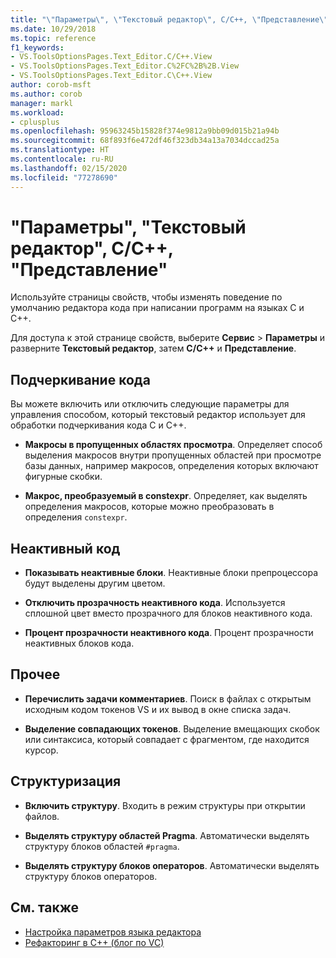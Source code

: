 ```yaml
---
title: "\"Параметры\", \"Текстовый редактор\", C/C++, \"Представление\""
ms.date: 10/29/2018
ms.topic: reference
f1_keywords:
- VS.ToolsOptionsPages.Text_Editor.C/C++.View
- VS.ToolsOptionsPages.Text_Editor.C%2FC%2B%2B.View
- VS.ToolsOptionsPages.Text_Editor.C\C++.View
author: corob-msft
ms.author: corob
manager: markl
ms.workload:
- cplusplus
ms.openlocfilehash: 95963245b15828f374e9812a9bb09d015b21a94b
ms.sourcegitcommit: 68f893f6e472df46f323db34a13a7034dccad25a
ms.translationtype: HT
ms.contentlocale: ru-RU
ms.lasthandoff: 02/15/2020
ms.locfileid: "77278690"
---
```

# <a name="options-text-editor-cc-view"></a>"Параметры", "Текстовый редактор", C/C++, "Представление"

Используйте страницы свойств, чтобы изменять поведение по умолчанию редактора кода при написании программ на языках C и C++.

Для доступа к этой странице свойств, выберите **Сервис** > **Параметры** и разверните **Текстовый редактор**, затем **C/C++** и **Представление**.

## <a name="code-squiggles"></a>Подчеркивание кода

Вы можете включить или отключить следующие параметры для управления способом, который текстовый редактор использует для обработки подчеркивания кода C и C++.

- **Макросы в пропущенных областях просмотра**. Определяет способ выделения макросов внутри пропущенных областей при просмотре базы данных, например макросов, определения которых включают фигурные скобки.

- **Макрос, преобразуемый в constexpr**. Определяет, как выделять определения макросов, которые можно преобразовать в определения `constexpr`.

## <a name="inactive-code"></a>Неактивный код

- **Показывать неактивные блоки**. Неактивные блоки препроцессора будут выделены другим цветом.

- **Отключить прозрачность неактивного кода**. Используется сплошной цвет вместо прозрачного для блоков неактивного кода.

- **Процент прозрачности неактивного кода**. Процент прозрачности неактивных блоков кода.

## <a name="miscellaneous"></a>Прочее

- **Перечислить задачи комментариев**. Поиск в файлах с открытым исходным кодом токенов VS и их вывод в окне списка задач.

- **Выделение совпадающих токенов**. Выделение вмещающих скобок или синтаксиса, который совпадает с фрагментом, где находится курсор.

## <a name="outlining"></a>Структуризация

- **Включить структуру**. Входить в режим структуры при открытии файлов.

- **Выделять структуру областей Pragma**. Автоматически выделять структуру блоков областей `#pragma`.

- **Выделять структуру блоков операторов**. Автоматически выделять структуру блоков операторов.

## <a name="see-also"></a>См. также

- [Настройка параметров языка редактора](../../ide/reference/setting-language-specific-editor-options.md)
- [Рефакторинг в C++ (блог по VC)](https://devblogs.microsoft.com/cppblog/all-about-c-refactoring-in-visual-studio-2015-preview/)
